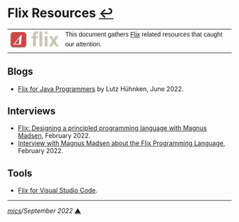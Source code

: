 # <span id="top">Flix Resources</span> <span style="size:25%;"><a href="README.md">↩</a></span>

<table style="font-family:Helvetica,Arial;font-size:14px;line-height:1.6;">
  <tr>
  <td style="border:0;padding:0 10px 0 0;;min-width:120px;"><a href="https://flix.dev/"><img src="./docs/images/flix-logo.png" width="120" alt="Flix project"/></a></td>
  <td style="border:0;padding:0;vertical-align:text-top;">This document gathers <a href="https://flix.dev/" rel="external">Flix</a> related resources that caught our attention.
  </td>
  </tr>
</table>

<!--
## <span id="articles">Articles</span>
-->

## <span id="blogs">Blogs</span>

- [Flix for Java Programmers][blog_huehnken] by Lutz Hühnken, June 2022.

## <span id="interviews">Interviews</span>

- [Flix: Designing a principled programming language with Magnus Madsen][anchor_flix], February 2022.
- [Interview with Magnus Madsen about the Flix Programming Language][infoq_flix], February 2022.

## <span id="tools">Tools</span>

- [Flix for Visual Studio Code][vscode-flix].

***

*[mics](https://lampwww.epfl.ch/~michelou/)/September 2022* [**&#9650;**](#top)
<span id="bottom">&nbsp;</span>

<!-- href links -->

[anchor_flix]: https://anchor.fm/happypathprogramming/episodes/54-Flix-Designing-a-principled-programming-language-with-Magnus-Madsen-e1dueb2
[blog_huehnken]: https://www.reactivesystems.eu/2022/06/24/flix-for-java-programmers.html
[infoq_flix]: https://www.infoq.com/news/2022/02/flix-programming-language/
[vscode-flix]: https://github.com/flix/vscode-flix
